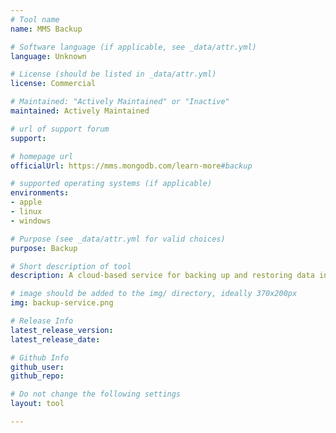 ```yaml
---
# Tool name
name: MMS Backup

# Software language (if applicable, see _data/attr.yml)
language: Unknown

# License (should be listed in _data/attr.yml)
license: Commercial

# Maintained: "Actively Maintained" or "Inactive"
maintained: Actively Maintained

# url of support forum
support: 

# homepage url
officialUrl: https://mms.mongodb.com/learn-more#backup

# supported operating systems (if applicable)
environments:
- apple
- linux
- windows

# Purpose (see _data/attr.yml for valid choices)
purpose: Backup

# Short description of tool
description: A cloud-based service for backing up and restoring data in MongoDB.

# image should be added to the img/ directory, ideally 370x200px
img: backup-service.png

# Release Info
latest_release_version: 
latest_release_date: 

# Github Info
github_user: 
github_repo: 

# Do not change the following settings
layout: tool

---
```


